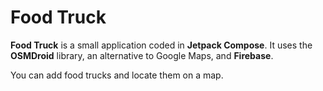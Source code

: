 # Food Truck

**Food Truck** is a small application coded in **Jetpack Compose**. It uses the **OSMDroid** library, an alternative to Google Maps, and **Firebase**.

You can add food trucks and locate them on a map.
